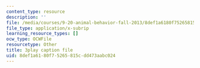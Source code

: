 ```yaml
---
content_type: resource
description: ''
file: /media/courses/9-20-animal-behavior-fall-2013/8def1a6180f75265815cdd473aabc024_472236.vtt
file_type: application/x-subrip
learning_resource_types: []
ocw_type: OCWFile
resourcetype: Other
title: 3play caption file
uid: 8def1a61-80f7-5265-815c-dd473aabc024
---
```

